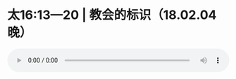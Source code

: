 # 太16:13—20 | 教会的标识（18.02.04晚）

<audio style="width: 100%;" preload="false" controls controlslist="nodownload"><source src="//file.simai.life/audio/mp3/old/21413.mp3" type="audio/mpeg">Your browser does not support the audio element.</audio>


